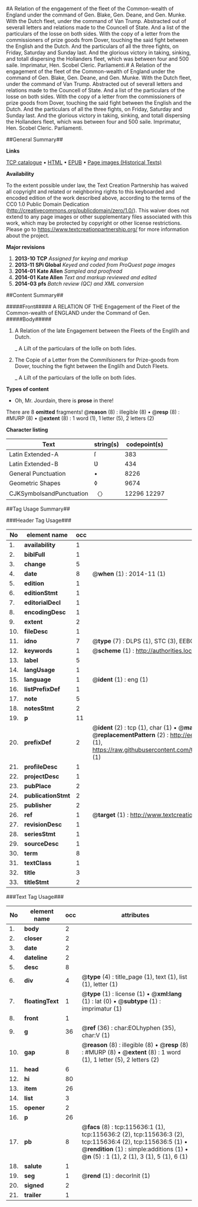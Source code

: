#A Relation of the engagement of the fleet of the Common-wealth of England under the command of Gen. Blake, Gen. Deane, and Gen. Munke. With the Dutch fleet, under the command of Van Trump. Abstracted out of severall letters and relations made to the Councell of State. And a list of the particulars of the losse on both sides. With the copy of a letter from the commissioners of prize goods from Dover, touching the said fight between the English and the Dutch. And the particulars of all the three fights, on Friday, Saturday and Sunday last. And the glorious victory in taking, sinking, and totall dispersing the Hollanders fleet, which was between four and 500 saile. Imprimatur, Hen. Scobel Cleric. Parliamenti.#
A Relation of the engagement of the fleet of the Common-wealth of England under the command of Gen. Blake, Gen. Deane, and Gen. Munke. With the Dutch fleet, under the command of Van Trump. Abstracted out of severall letters and relations made to the Councell of State. And a list of the particulars of the losse on both sides. With the copy of a letter from the commissioners of prize goods from Dover, touching the said fight between the English and the Dutch. And the particulars of all the three fights, on Friday, Saturday and Sunday last. And the glorious victory in taking, sinking, and totall dispersing the Hollanders fleet, which was between four and 500 saile. Imprimatur, Hen. Scobel Cleric. Parliamenti.

##General Summary##

**Links**

[TCP catalogue](http://www.ota.ox.ac.uk/tcp/)  • 
[HTML](http://tei.it.ox.ac.uk/tcp/Texts-HTML/free/A92/A92363.html)  • 
[EPUB](http://tei.it.ox.ac.uk/tcp/Texts-EPUB/free/A92/A92363.epub) • 
[Page images (Historical Texts)](https://historicaltexts.jisc.ac.uk/eebo-99863434e)

**Availability**

To the extent possible under law, the Text Creation Partnership has waived all copyright and related or neighboring rights to this keyboarded and encoded edition of the work described above, according to the terms of the CC0 1.0 Public Domain Dedication (http://creativecommons.org/publicdomain/zero/1.0/). This waiver does not extend to any page images or other supplementary files associated with this work, which may be protected by copyright or other license restrictions. Please go to https://www.textcreationpartnership.org/ for more information about the project.

**Major revisions**

1. __2013-10__ __TCP__ *Assigned for keying and markup*
1. __2013-11__ __SPi Global__ *Keyed and coded from ProQuest page images*
1. __2014-01__ __Kate Allen__ *Sampled and proofread*
1. __2014-01__ __Kate Allen__ *Text and markup reviewed and edited*
1. __2014-03__ __pfs__ *Batch review (QC) and XML conversion*

##Content Summary##

#####Front#####
A RELATION OF THE Engagement of the Fleet of the Common-wealth of ENGLAND under the Command of Gen. 
#####Body#####

1. A Relation of the late Engagement between the Fleets of the Engliſh and Dutch.

    _ A Liſt of the particulars of the loſſe on both ſides.

1. The Copie of a Letter from the Commiſsioners for Prize-goods from Dover, touching the fight between the Engliſh and Dutch Fleets.

    _ A Liſt of the particulars of the loſſe on both ſides.

**Types of content**

  * Oh, Mr. Jourdain, there is **prose** in there!

There are 8 **omitted** fragments! 
 @__reason__ (8) : illegible (8)  •  @__resp__ (8) : #MURP (8)  •  @__extent__ (8) : 1 word (1), 1 letter (5), 2 letters (2)

**Character listing**


|Text|string(s)|codepoint(s)|
|---|---|---|
|Latin Extended-A|ſ|383|
|Latin Extended-B|Ʋ|434|
|General Punctuation|•|8226|
|Geometric Shapes|◊|9674|
|CJKSymbolsandPunctuation|〈〉|12296 12297|

##Tag Usage Summary##

###Header Tag Usage###

|No|element name|occ|attributes|
|---|---|---|---|
|1.|__availability__|1||
|2.|__biblFull__|1||
|3.|__change__|5||
|4.|__date__|8| @__when__ (1) : 2014-11 (1)|
|5.|__edition__|1||
|6.|__editionStmt__|1||
|7.|__editorialDecl__|1||
|8.|__encodingDesc__|1||
|9.|__extent__|2||
|10.|__fileDesc__|1||
|11.|__idno__|7| @__type__ (7) : DLPS (1), STC (3), EEBO-CITATION (1), PROQUEST (1), VID (1)|
|12.|__keywords__|1| @__scheme__ (1) : http://authorities.loc.gov/ (1)|
|13.|__label__|5||
|14.|__langUsage__|1||
|15.|__language__|1| @__ident__ (1) : eng (1)|
|16.|__listPrefixDef__|1||
|17.|__note__|5||
|18.|__notesStmt__|2||
|19.|__p__|11||
|20.|__prefixDef__|2| @__ident__ (2) : tcp (1), char (1)  •  @__matchPattern__ (2) : ([0-9\-]+):([0-9IVX]+) (1), (.+) (1)  •  @__replacementPattern__ (2) : http://eebo.chadwyck.com/downloadtiff?vid=$1&page=$2 (1), https://raw.githubusercontent.com/textcreationpartnership/Texts/master/tcpchars.xml#$1 (1)|
|21.|__profileDesc__|1||
|22.|__projectDesc__|1||
|23.|__pubPlace__|2||
|24.|__publicationStmt__|2||
|25.|__publisher__|2||
|26.|__ref__|1| @__target__ (1) : http://www.textcreationpartnership.org/docs/. (1)|
|27.|__revisionDesc__|1||
|28.|__seriesStmt__|1||
|29.|__sourceDesc__|1||
|30.|__term__|8||
|31.|__textClass__|1||
|32.|__title__|3||
|33.|__titleStmt__|2||


###Text Tag Usage###

|No|element name|occ|attributes|
|---|---|---|---|
|1.|__body__|2||
|2.|__closer__|2||
|3.|__date__|2||
|4.|__dateline__|2||
|5.|__desc__|8||
|6.|__div__|4| @__type__ (4) : title_page (1), text (1), list (1), letter (1)|
|7.|__floatingText__|1| @__type__ (1) : license (1)  •  @__xml:lang__ (1) : lat (0)  •  @__subtype__ (1) : imprimatur (1)|
|8.|__front__|1||
|9.|__g__|36| @__ref__ (36) : char:EOLhyphen (35), char:V (1)|
|10.|__gap__|8| @__reason__ (8) : illegible (8)  •  @__resp__ (8) : #MURP (8)  •  @__extent__ (8) : 1 word (1), 1 letter (5), 2 letters (2)|
|11.|__head__|6||
|12.|__hi__|80||
|13.|__item__|26||
|14.|__list__|3||
|15.|__opener__|2||
|16.|__p__|26||
|17.|__pb__|8| @__facs__ (8) : tcp:115636:1 (1), tcp:115636:2 (2), tcp:115636:3 (2), tcp:115636:4 (2), tcp:115636:5 (1)  •  @__rendition__ (1) : simple:additions (1)  •  @__n__ (5) : 1 (1), 2 (1), 3 (1), 5 (1), 6 (1)|
|18.|__salute__|1||
|19.|__seg__|1| @__rend__ (1) : decorInit (1)|
|20.|__signed__|2||
|21.|__trailer__|1||
